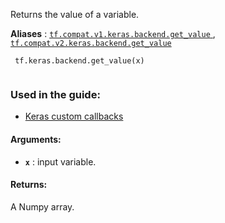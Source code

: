 Returns the value of a variable.

**Aliases** : [ `tf.compat.v1.keras.backend.get_value` ](/api_docs/python/tf/keras/backend/get_value), [ `tf.compat.v2.keras.backend.get_value` ](/api_docs/python/tf/keras/backend/get_value)

```
 tf.keras.backend.get_value(x)
 
```

### Used in the guide:
- [Keras custom callbacks](https://tensorflow.google.cn/guide/keras/custom_callback)


#### Arguments:
- **`x`** : input variable.


#### Returns:
A Numpy array.

